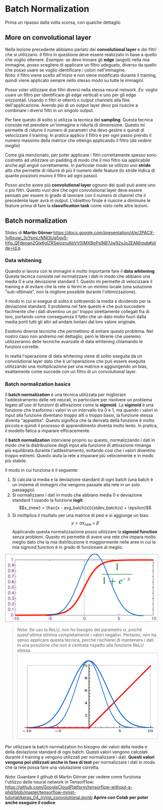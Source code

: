 # Batch Normalization

Prima un ripasso dalla volta scorsa, con qualche dettaglio

## More on convolutional layer

Nella lezione precedente abbiamo parlato dei **convolutional layer** e dei filtri che si utilizzano. Il filtro in questione deve essere realizzato in base a quello che voglio ottenere.
*Esempio:* se devo trovare gli **edge** (angoli) nella mia immagine, posso scegliere di applicare un filtro adeguato, diverso da quello che posso usare se voglio identificare i colori nell'immagine.  
*Nota:* il filtro viene scelto all'inizio e non viene modificato durante il training, quindi viene applicato sempre nello stesso modo su tutte le immagini.

Posso voler utilizzare due filtri diversi nella stessa neural network.
*Es*: voglio usare un filtro per identificare gli edge verticali e uno per gli edge orizzontali.
Usando $n$ filtri io otterrò n output channels alla fine dell'applicazione. Avendo più di un output layer devo poi riuscire a combinare i diversi filtri in un singolo output.

Per fare questo di solito si utilizza la tecnica del **sampling**. Questa tecnica consiste nel prendere un'immagine e ridurla di dimensione. Questo mi permette di ridurre il numero di parametri che devo gestire e quindi di velocizzare il training. In pratica applico il filtro e per ogni passo prendo il numero massimo della matrice che ottengo applicando il filtro (*da vedere meglio*)

Come già menzionato, per poter applicare i filtri correttamente spesso sono costretto ad utilizzare un padding di modo che il mio filtro sia applicabile anche agli angoli correttamente. In particolar modo se utilizzo uno **stride** alto che permette di ridurre di più il numero delle feature (lo stride indica di quante posizioni muovo il filtro ad ogni passo).

Posso anche avere più **convolutional layer** ognuno dei quali può avere uno o più filtri. Questo vuol dire che ogni convolutional layer deve essere pensato per essere in grado di lavorare con il numero di channel che il precedente layer avrà in output. L'obiettivo finale è riuscire a diminuire le feature prima di fare la **classification task** come visto nelle altre lezioni.

## Batch normalization

Slides di **Martin Görner**:<https://docs.google.com/presentation/d/e/2PACX-1vRouwj_3cYsmLrNNI3Uq5gv5-hYp_QFdeoan2GlxKgIZRSejozruAbVV0IMXBoPsINB7Jw92vJo2EAM/pub#slide=id.p>

### Data whitening

Quando si lavora con le immagini è molto importante fare il **data whitening**. Questa tecnica consiste nel normalizzare i dati in modo che abbiano una media 0 e una deviazione standard 1. Questo mi permette di velocizzare il training e di evitare che la rete si fermi in un minimo locale (una soluzione "sub-ottimale", non la migliore possibile durante l'ottimizzazione).

Il modo in cui si esegue di solito è sottraendo la media e dividendo per la deviazione standard. Il problema nel fare questo è che può succedere facilmente che i dati diventino un po' troppo strettamente collegati fra di loro, portando come conseguenza il fatto che un dato molto fuori dalla media porti tutti gli altri ad andare lontani dal loro valore originale.

Esistono diverse tecniche che permettono di evitare questo problema. Nel nostro caso non andremo nel dettaglio, però le librerie che useremo utilizzeranno delle tecniche avanzate di data whitening chiamando le funzioni corrette.

In realtà l'operazione di data whitening viene di solito eseguita da un convolutional layer dato che è un'operazione che può essere eseguita utilizzando una moltiplicazione per una matrice e aggiungendo un bias, esattamente come succede con un filtro di un convolutional layer.

### Batch normalization basics

Il **batch normalization** è una tecnica utilizzata per migliorare l'addestramento delle reti neurali, in particolare per risolvere un problema legato all'uso di funzioni di attivazione come la **sigmoid**. La **sigmoid** è una funzione che trasforma i valori in un intervallo tra 0 e 1, ma quando i valori in input alla funzione diventano troppo alti o troppo bassi, la funzione stessa diventa "appiattita". Questo significa che la derivata della funzione è molto piccola e quindi il processo di apprendimento diventa molto lento. In pratica, il modello fatica a imparare efficacemente.

Il **batch normalization** interviene proprio su questo, normalizzando i dati in modo che la distribuzione degli input alla funzione di attivazione rimanga più equilibrata durante l'addestramento, evitando così che i valori diventino troppo estremi. Questo aiuta la rete a imparare più velocemente e in modo più stabile.

Il modo in cui funziona è il seguente:

1. Si calcola la media e la deviazione standard di ogni batch (una batch è un insieme di immagini che vengono passate alla rete in un solo passaggio)
2. Si normalizzano i dati in modo che abbiano media 0 e deviazione standard 1 usando la funzione **logit**: $$x_{new} = \frac{x - avg_batch(x)}{stdev_batch(x) + \epsilon}$$
3. Si moltiplica il risultato per una matrice di pesi e si aggiunge un bias: $$y = \alpha x_{new} + \beta$$
Applicando questa normalizzazione posso utilizzare la **sigmoid function** senza problemi. Questo mi permette di avere una rete che impara molto meglio dato che la mia distribuzione è maggiormente nelle aree in cui la mia sigmoid function è in grado di funzionare al meglio.

![batch_normalization](../Screenshots/batch_normalization.png)

>*Nota:* Se uso la ReLU, non ho bisogno del parametro $\alpha$, poiché quest'ultima elimina completamente i valori negativi. Pertanto, non ha senso applicare questa tecnica, perché rischierei di mantenere i dati in una posizione che non è centrata rispetto alla funzione ReLU stessa.
>![RELU_batch_normalization](../Screenshots/RELU_batch_normalization.png)

Per utilizzare la batch normalization ho bisogno dei valori della media e della deviazione standard di ogni batch. Questi valori vengono calcolati durante il training e vengono utilizzati per normalizzare i dati. **Questi valori vengono poi utilizzati anche in fase di test** per normalizzare i dati in modo che la rete possa fare una valutazione corretta.

*Nota:* Guardare il github di Martin Görner per vedere come funziona l'utilizzo delle neural network in TensorFlow: <https://github.com/GoogleCloudPlatform/tensorflow-without-a-phd/blob/master/tensorflow-mnist-tutorial/keras_04_mnist_convolutional.ipynb> **Aprire con Colab per poter anche eseguire il codice**

